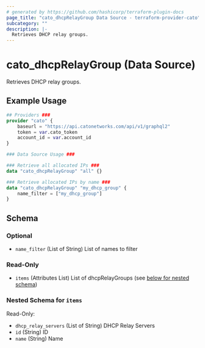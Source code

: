 ```yaml
---
# generated by https://github.com/hashicorp/terraform-plugin-docs
page_title: "cato_dhcpRelayGroup Data Source - terraform-provider-cato"
subcategory: ""
description: |-
  Retrieves DHCP relay groups.
---
```


# cato_dhcpRelayGroup (Data Source)

Retrieves DHCP relay groups.

## Example Usage

```terraform
## Providers ###
provider "cato" {
    baseurl = "https://api.catonetworks.com/api/v1/graphql2"
    token = var.cato_token
    account_id = var.account_id
}

### Data Source Usage ###

### Retrieve all allocated IPs ###
data "cato_dhcpRelayGroup" "all" {}

### Retrieve allocated IPs by name ###
data "cato_dhcpRelayGroup" "my_dhcp_group" {
	name_filter = ["my_dhcp_group"]
}
```

<!-- schema generated by tfplugindocs -->
## Schema

### Optional

- `name_filter` (List of String) List of names to filter

### Read-Only

- `items` (Attributes List) List of dhcpRelayGroups (see [below for nested schema](#nestedatt--items))

<a id="nestedatt--items"></a>
### Nested Schema for `items`

Read-Only:

- `dhcp_relay_servers` (List of String) DHCP Relay Servers
- `id` (String) ID
- `name` (String) Name
